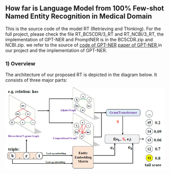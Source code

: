 ## How far is Language Model from 100% Few-shot Named Entity Recognition in Medical Domain
This is the source code of the model RT (Retrieving and Thinking). For the full project, please check the file RT_BC5CDR/3_RT and RT_NCBI/3_RT, the implementation of GPT-NER  and PromptNER is in the BC5CDR.zip and NCBI.zip.
we refer to the source of [code of GPT-NER](https://github.com/ShuheWang1998/GPT-NER) [paper of GPT-NER ](https://arxiv.org/abs/2304.10428) in our project and the implementation of GPT-NER.

### 1) Overview

The architecture of our proposed RT is depicted in the diagram below.   It consists of three major parts:

<img src="https://github.com/ToneLi/HNZSLP/blob/main/framework.jpg" width="500"/>
